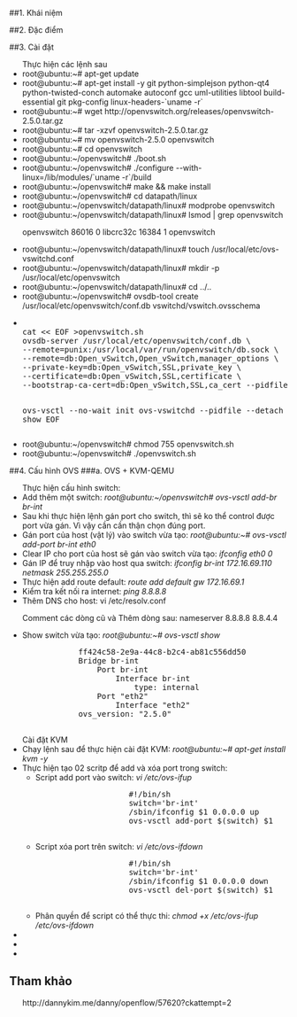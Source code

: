 ﻿##1. Khái niệm
<ul></ul>
<ul></ul>
<ul></ul>
<ul></ul>
<ul></ul>

##2. Đặc điểm

##3. Cài đặt
<ul> Thực hiện các lệnh sau
	<li>root@ubuntu:~# apt-get update </li>
	<li>root@ubuntu:~# apt-get install -y git python-simplejson python-qt4 python-twisted-conch automake autoconf gcc uml-utilities libtool build-essential git pkg-config linux-headers-`uname -r` </li>
	<li>root@ubuntu:~# wget http://openvswitch.org/releases/openvswitch-2.5.0.tar.gz </li>
	<li>root@ubuntu:~# tar -xzvf openvswitch-2.5.0.tar.gz </li>
	<li>root@ubuntu:~# mv openvswitch-2.5.0 openvswitch </li>
	<li>root@ubuntu:~# cd openvswitch </li>
	<li>root@ubuntu:~/openvswitch# ./boot.sh </li>
	<li>root@ubuntu:~/openvswitch# ./configure --with-linux=/lib/modules/`uname -r`/build </li>
	<li>root@ubuntu:~/openvswitch# make && make install </li>
	<li>root@ubuntu:~/openvswitch# cd datapath/linux </li>
	<li>root@ubuntu:~/openvswitch/datapath/linux# modprobe openvswitch </li>
	<li>root@ubuntu:~/openvswitch/datapath/linux# lsmod | grep openvswitch
		<p>	openvswitch            86016  0
			libcrc32c              16384  1 openvswitch</p>
	</li>
	<li>root@ubuntu:~/openvswitch/datapath/linux# touch /usr/local/etc/ovs-vswitchd.conf </li>
	<li>root@ubuntu:~/openvswitch/datapath/linux# mkdir -p /usr/local/etc/openvswitch </li>
	<li>root@ubuntu:~/openvswitch/datapath/linux# cd ../.. </li>
	<li>root@ubuntu:~/openvswitch# ovsdb-tool create /usr/local/etc/openvswitch/conf.db  vswitchd/vswitch.ovsschema </li>
	<li>
		<pre>	
cat << EOF >openvswitch.sh
ovsdb-server /usr/local/etc/openvswitch/conf.db \
--remote=punix:/usr/local/var/run/openvswitch/db.sock \
--remote=db:Open_vSwitch,Open_vSwitch,manager_options \
--private-key=db:Open_vSwitch,SSL,private_key \
--certificate=db:Open_vSwitch,SSL,certificate \
--bootstrap-ca-cert=db:Open_vSwitch,SSL,ca_cert --pidfile --detach --log-file

ovs-vsctl --no-wait init
ovs-vswitchd --pidfile --detach
ovs-vsctl show
EOF
		</pre>
	</li>
	<li> root@ubuntu:~/openvswitch# chmod 755 openvswitch.sh </li>
	<li>root@ubuntu:~/openvswitch# ./openvswitch.sh </li>
</ul>
<ul> </ul>
<ul> </ul>

##4. Cấu hình OVS
###a. OVS + KVM-QEMU
<ul> Thực hiện cấu hình switch:
	<li>Add thêm một switch: <i>root@ubuntu:~/openvswitch# ovs-vsctl add-br br-int</i> </li>
	<li>Sau khi thực hiện lệnh gán port cho switch, thì sẽ ko thể control được port vừa gán. Vì vậy cần cần thận chọn đúng port.</li>
	<li>Gán port của host (vật lý) vào switch vừa tạo: <i>root@ubuntu:~# ovs-vsctl add-port br-int eth0</i> </li>
	<li>Clear IP cho port của host sẽ gán vào switch vừa tạo: <i>ifconfig eth0 0</i></li>
	<li>Gán IP để truy nhập vào host qua switch: <i>ifconfig br-int 172.16.69.110 netmask 255.255.255.0</i></li>
	<li>Thực hiện add route default: <i>route add default gw 172.16.69.1</i></li>
	<li>Kiểm tra kết nối ra internet: <i>ping 8.8.8.8</i></li>
	<li>Thêm DNS cho host: vi /etc/resolv.conf
		<p>Comment các dòng cũ và Thêm dòng sau: nameserver 8.8.8.8 8.8.4.4</p>
	</li>
	<li>Show switch vừa tạo: <i>root@ubuntu:~# ovs-vsctl show</i> 
		<pre>
			ff424c58-2e9a-44c8-b2c4-ab81c556dd50
			Bridge br-int
				Port br-int
					Interface br-int
						type: internal
				Port "eth2"
					Interface "eth2"
			ovs_version: "2.5.0"
		</pre>
	</li>
</ul>
<ul> Cài đặt KVM
	<li>Chạy lệnh sau để thực hiện cài đặt KVM: <i>root@ubuntu:~# apt-get install kvm -y</i></li>
	<li>Thực hiện tạo 02 scritp để add và xóa port trong switch:
		<ul>
			<li>Script add port vào switch: <i>vi /etc/ovs-ifup</i>
				<pre>
					#!/bin/sh
					switch='br-int'
					/sbin/ifconfig $1 0.0.0.0 up
					ovs-vsctl add-port $(switch) $1
				</pre>
			</li>
			<li>Script xóa port trên switch: <i>vi /etc/ovs-ifdown</i>
				<pre>
					#!/bin/sh
					switch='br-int'
					/sbin/ifconfig $1 0.0.0.0 down
					ovs-vsctl del-port $(switch) $1
				</pre>
			</li>
			<li>Phân quyền để script có thể thực thi: <i>chmod +x /etc/ovs-ifup /etc/ovs-ifdown</i></li>
		</ul>
	</li>
	<li></li>
	<li></li>
	<li></li>
</ul>
<ul> </ul>
<ul> </ul>
<ul> </ul>
<ul> </ul>

## Tham khảo
<ul>http://dannykim.me/danny/openflow/57620?ckattempt=2 </ul>
<ul> </ul>
<ul> </ul>